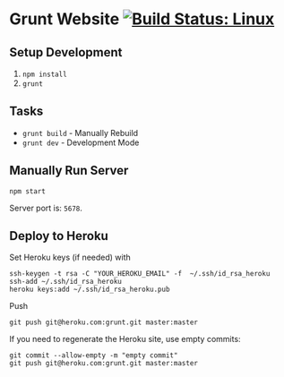 # Grunt Website [![Build Status: Linux](https://travis-ci.org/gruntjs/gruntjs.com.svg?branch=master)](https://travis-ci.org/gruntjs/gruntjs.com)

## Setup Development

1. `npm install`
2. `grunt`

## Tasks

* `grunt build` - Manually Rebuild
* `grunt dev` - Development Mode

## Manually Run Server

```shell
npm start
```

Server port is: `5678`.

## Deploy to Heroku

Set Heroku keys (if needed) with

```shell
ssh-keygen -t rsa -C "YOUR_HEROKU_EMAIL" -f  ~/.ssh/id_rsa_heroku
ssh-add ~/.ssh/id_rsa_heroku
heroku keys:add ~/.ssh/id_rsa_heroku.pub
```

Push

```shell
git push git@heroku.com:grunt.git master:master
```

If you need to regenerate the Heroku site, use empty commits:

```shell
git commit --allow-empty -m "empty commit"
git push git@heroku.com:grunt.git master:master
```
